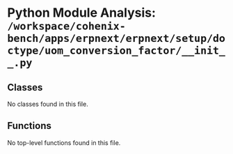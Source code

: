 # Python Module Analysis: `/workspace/cohenix-bench/apps/erpnext/erpnext/setup/doctype/uom_conversion_factor/__init__.py`

## Classes

No classes found in this file.


## Functions

No top-level functions found in this file.
